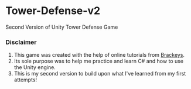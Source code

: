 # Tower-Defense-v2
Second Version of Unity Tower Defense Game
### Disclaimer 
  1. This game was created with the help of online tutorials from [Brackeys](https://www.youtube.com/user/Brackeys). 
  1. Its sole purpose was to help me practice and learn C# and how to use the Unity engine.
  1. This is my second version to build upon what I've learned from my first attempts!
